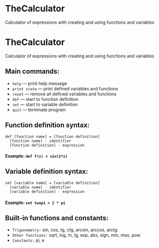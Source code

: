 # TheCalculator
Calculator of expressions with creating and using functions and variables

# TheCalculator
Calculator of expressions with creating and using functions and variables

## Main commands:
* `help` — print help message
* `print state` — print defined variables and functions
* `reset` — remove all defined variables and functions
* `def` — start to function definition
* `set` — start to variable definition
* `quit` — terminate program

## Function definition syntax:
```
def [function name] = [function definition]
  [function name] - identifier
  [function definition] - expression
```

#### Example: `def f(x) = sin(2*x)`

## Variable definition syntax:
```
set [variable name] = [variable definition]
  [variable name] - identifier
  [variable definition] - expression
 ```

#### Example: `set twopi = 2 * pi`

## Built-in functions and constants:
* `Trigonometry:` sin, cos, tg, ctg, arcsin, arccos, arctg
* `Other functions:` sqrt, log, ln, lg, exp, abs, sign, min, max, pow
* `Constants:` pi, e